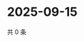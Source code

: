 # 2025-09-15

共 0 条

<!-- BEGIN ZHIHUQUESTIONS -->
<!-- 最后更新时间 Mon Sep 15 2025 05:08:47 GMT+0800 (China Standard Time) -->

<!-- END ZHIHUQUESTIONS -->
